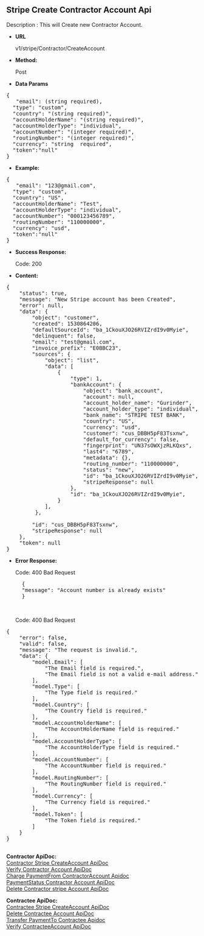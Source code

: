 **Stripe Create Contractor Account Api**
----
Description : This will Create new Contractor Account.

* **URL**

   v1/stripe/Contractor/CreateAccount

* **Method:** 

    Post
* **Data Params** <br />

<pre>
{
   "email": (string required),
  "type": "custom",
  "country": "(string required)",
  "accountHolderName": "(string required)",
  "accountHolderType": "individual",
  "accountNumber": "(integer required)",
  "routingNumber": "(integer required)",
  "currency": "string  required",
  "token":"null" 
}	 
</pre>   

* **Example:** <br/>

<pre>
{
   "email": "123@gmail.com",
  "type": "custom",
  "country": "US",
  "accountHolderName": "Test",
  "accountHolderType": "individual",
  "accountNumber": "000123456789",
  "routingNumber": "110000000",
  "currency": "usd",
  "token":"null"
}
</pre> 
* **Success Response:**

	Code: 200 
	
* **Content:**<br />
<pre>
{
    "status": true,
    "message": "New Stripe account has been Created",
    "error": null,
    "data": {
        "object": "customer",       
        "created": 1530864206,
        "defaultSourceId": "ba_1CkouXJO26RVIZrdI9v0Myie",
        "delinquent": false,       
        "email": "test@gmail.com",
        "invoice_prefix": "E0BBC23",        
        "sources": {
            "object": "list",
            "data": [
                {
                    "type": 1,                   
                    "bankAccount": {
                        "object": "bank_account",
                        "account": null,
                        "account_holder_name": "Gurinder",
                        "account_holder_type": "individual",
                        "bank_name": "STRIPE TEST BANK",
                        "country": "US",
                        "currency": "usd",
                        "customer": "cus_DBBH5pF83Tsxnw",
                        "default_for_currency": false,
                        "fingerprint": "UN37sOWXjzRLKQxs",
                        "last4": "6789",
                        "metadata": {},
                        "routing_number": "110000000",
                        "status": "new",
                        "id": "ba_1CkouXJO26RVIZrdI9v0Myie",
                        "stripeResponse": null
                    },                  
                    "id": "ba_1CkouXJO26RVIZrdI9v0Myie",
                }
            ],
         },
       
        "id": "cus_DBBH5pF83Tsxnw",
        "stripeResponse": null
    },
    "token": null
}
</pre>
* **Error Response:**

    Code: 400 Bad Request
	<pre>
	{
    "message": "Account number is already exists"
    }

	</pre>
	Code: 400 Bad Request
	

<pre>
{
    "error": false,
    "valid": false,
    "message": "The request is invalid.",
    "data": {
        "model.Email": [
            "The Email field is required.",
            "The Email field is not a valid e-mail address."
        ],
        "model.Type": [
            "The Type field is required."
        ],
        "model.Country": [
            "The Country field is required."
        ],
        "model.AccountHolderName": [
            "The AccountHolderName field is required."
        ],
        "model.AccountHolderType": [
            "The AccountHolderType field is required."
        ],
        "model.AccountNumber": [
            "The AccountNumber field is required."
        ],
        "model.RoutingNumber": [
            "The RoutingNumber field is required."
        ],
        "model.Currency": [
            "The Currency field is required."
        ],
        "model.Token": [
            "The Token field is required."
        ]
    }
}
 </pre>

 **Contractor ApiDoc:** <br/>
[Contractor Stripe CreateAccount ApiDoc](https://github.com/gurinderimpinge/StripeApiDoc/blob/master/ContractorStripeCreateAccount.md)<br/>
[Verify Contractor Account ApiDoc](https://github.com/gurinderimpinge/StripeApiDoc/blob/master/VerifyContractorAccount.md)<br/>
[Charge PaymentFrom ContractorAccount Apidoc ](https://github.com/gurinderimpinge/StripeApiDoc/blob/master/ChargeAmountContractorAccount.md)<br/>
[PaymentStatus Contractor Account ApiDoc](https://github.com/gurinderimpinge/StripeApiDoc/blob/master/PaymentStatusContractorAccount.md)<br/>
[Delete Contractor stripe Account ApiDoc](https://github.com/gurinderimpinge/StripeApiDoc/blob/master/DeleteContractorAccount.md)

**Contractee ApiDoc:** <br/>
 [Contractee Stripe CreateAccount ApiDoc](https://github.com/gurinderimpinge/StripeApiDoc/blob/master/ContracteeStripeCreateAccount.md)<br/>
[Delete Contractee Account ApiDoc](https://github.com/gurinderimpinge/StripeApiDoc/blob/master/DeleteContracteeAccount.md)<br/>
[Transfer PaymentTo Contractee Apidoc ](https://github.com/gurinderimpinge/StripeApiDoc/blob/master/TransferPaymentToContractee.md)<br/>
[Verify ContracteeAccount ApiDoc](https://github.com/gurinderimpinge/StripeApiDoc/blob/master/VerifyContracteeAccount.md)
